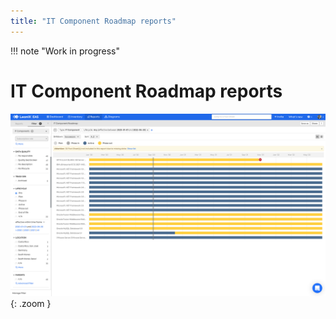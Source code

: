 ```yaml
---
title: "IT Component Roadmap reports"
---
```


!!! note "Work in progress"

# IT Component Roadmap reports

![IT Component Roadmap reports](../assets/images/it-component-roadmap.png){: .zoom }

<!--
![](https://www.leanix.net/hubfs/techrisk-itcomponents-8-Col-XL.svg)
-->
